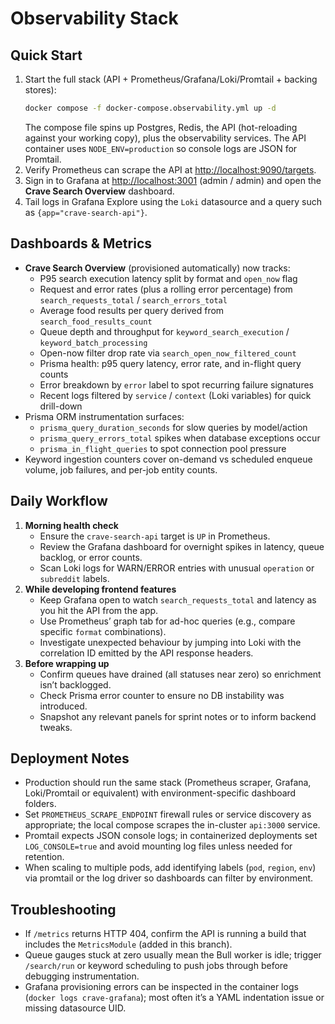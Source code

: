 # Observability Stack

## Quick Start

1. Start the full stack (API + Prometheus/Grafana/Loki/Promtail + backing stores):
   ```bash
   docker compose -f docker-compose.observability.yml up -d
   ```
   The compose file spins up Postgres, Redis, the API (hot-reloading against your working copy), plus the observability services. The API container uses `NODE_ENV=production` so console logs are JSON for Promtail.
2. Verify Prometheus can scrape the API at [http://localhost:9090/targets](http://localhost:9090/targets).
3. Sign in to Grafana at [http://localhost:3001](http://localhost:3001) (admin / admin) and open the **Crave Search Overview** dashboard.
4. Tail logs in Grafana Explore using the `Loki` datasource and a query such as `{app="crave-search-api"}`.

## Dashboards & Metrics

- **Crave Search Overview** (provisioned automatically) now tracks:
  - P95 search execution latency split by format and `open_now` flag
  - Request and error rates (plus a rolling error percentage) from `search_requests_total` / `search_errors_total`
  - Average food results per query derived from `search_food_results_count`
  - Queue depth and throughput for `keyword_search_execution` / `keyword_batch_processing`
  - Open-now filter drop rate via `search_open_now_filtered_count`
  - Prisma health: p95 query latency, error rate, and in-flight query counts
  - Error breakdown by `error` label to spot recurring failure signatures
  - Recent logs filtered by `service` / `context` (Loki variables) for quick drill-down
- Prisma ORM instrumentation surfaces:
  - `prisma_query_duration_seconds` for slow queries by model/action
  - `prisma_query_errors_total` spikes when database exceptions occur
  - `prisma_in_flight_queries` to spot connection pool pressure
- Keyword ingestion counters cover on-demand vs scheduled enqueue volume, job failures, and per-job entity counts.

## Daily Workflow

1. **Morning health check**
   - Ensure the `crave-search-api` target is `UP` in Prometheus.
   - Review the Grafana dashboard for overnight spikes in latency, queue backlog, or error counts.
   - Scan Loki logs for WARN/ERROR entries with unusual `operation` or `subreddit` labels.
2. **While developing frontend features**
   - Keep Grafana open to watch `search_requests_total` and latency as you hit the API from the app.
   - Use Prometheus’ graph tab for ad-hoc queries (e.g., compare specific `format` combinations).
   - Investigate unexpected behaviour by jumping into Loki with the correlation ID emitted by the API response headers.
3. **Before wrapping up**
   - Confirm queues have drained (all statuses near zero) so enrichment isn’t backlogged.
   - Check Prisma error counter to ensure no DB instability was introduced.
   - Snapshot any relevant panels for sprint notes or to inform backend tweaks.

## Deployment Notes

- Production should run the same stack (Prometheus scraper, Grafana, Loki/Promtail or equivalent) with environment-specific dashboard folders.
- Set `PROMETHEUS_SCRAPE_ENDPOINT` firewall rules or service discovery as appropriate; the local compose scrapes the in-cluster `api:3000` service.
- Promtail expects JSON console logs; in containerized deployments set `LOG_CONSOLE=true` and avoid mounting log files unless needed for retention.
- When scaling to multiple pods, add identifying labels (`pod`, `region`, `env`) via promtail or the log driver so dashboards can filter by environment.

## Troubleshooting

- If `/metrics` returns HTTP 404, confirm the API is running a build that includes the `MetricsModule` (added in this branch).
- Queue gauges stuck at zero usually mean the Bull worker is idle; trigger `/search/run` or keyword scheduling to push jobs through before debugging instrumentation.
- Grafana provisioning errors can be inspected in the container logs (`docker logs crave-grafana`); most often it’s a YAML indentation issue or missing datasource UID.
